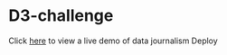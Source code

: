 # D3-challenge
Click [here](https://wiseqx.github.io/D3-challenge/D3_data_journalism) to view a live demo of data journalism Deploy
